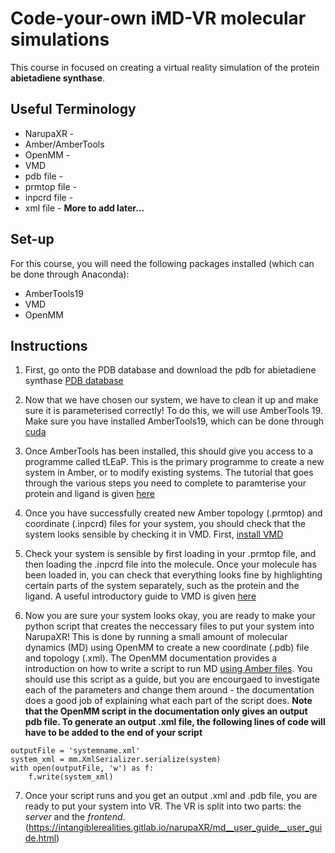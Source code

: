 # Code-your-own iMD-VR molecular simulations
This course in focused on creating a virtual reality simulation of the protein **abietadiene synthase**. 

## Useful Terminology 
* NarupaXR -
* Amber/AmberTools
* OpenMM -
* VMD
* pdb file - 
* prmtop file - 
* inpcrd file - 
* xml file - 
**More to add later...**

## Set-up
For this course, you will need the following packages installed (which can be done through Anaconda):
* AmberTools19
* VMD
* OpenMM 

## Instructions

1. First, go onto the PDB database and download the pdb for abietadiene synthase [PDB database](https://www.rcsb.org/structure/3s9v) 

2. Now that we have chosen our system, we have to clean it up and make sure it is parameterised correctly! To do this, we will use AmberTools 19. Make sure you have installed AmberTools19, which can be done through [cuda](http://ambermd.org/GetAmber.php)

3. Once AmberTools has been installed, this should give you access to a programme called tLEaP. This is the primary programme to create a new system in Amber, or to modify existing systems. The tutorial that goes through the various steps you need to complete to paramterise your protein and ligand is given [here](http://ambermd.org/tutorials/pengfei/index.htm)

4. Once you have successfully created new Amber topology (.prmtop) and coordinate (.inpcrd) files for your system, you should check that the system looks sensible by checking it in VMD. First, [install VMD](https://www.ks.uiuc.edu/Development/Download/download.cgi?PackageName=VMD)

5. Check your system is sensible by first loading in your .prmtop file, and then loading the .inpcrd file into the molecule. Once your molecule has been loaded in, you can check that everything looks fine by highlighting certain parts of the system separately, such as the protein and the ligand. A useful introductory guide to VMD is given [here](https://chryswoods.com/dynamics/visualisation/mouse.html)

6. Now you are sure your system looks okay, you are ready to make your python script that creates the neccessary files to put your system into NarupaXR! This is done by running a small amount of molecular dynamics (MD) using OpenMM to create a new coordinate (.pdb) file and topology (.xml). The OpenMM documentation provides a introduction on how to write a script to run MD [using Amber files](http://docs.openmm.org/latest/userguide/application.html#using-amber-files). 
You should use this script as a guide, but you are encourgaed to investigate each of the parameters and change them around - the documentation does a good job of explaining what each part of the script does. 
**Note that the OpenMM script in the documentation only gives an output pdb file. To generate an output .xml file, the following lines of code will have to be added to the end of your script**
```
outputFile = 'systemname.xml'
system_xml = mm.XmlSerializer.serialize(system)
with open(outputFile, 'w') as f:
    f.write(system_xml)
```

7. Once your script runs and you get an output .xml and .pdb file, you are ready to put your system into VR. The VR is split into two parts: the *server* and the *frontend*.   (https://intangiblerealities.gitlab.io/narupaXR/md__user_guide__user_guide.html)
